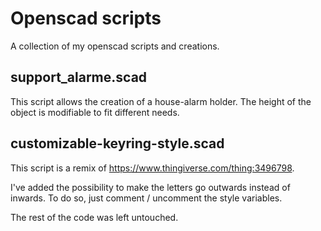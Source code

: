 # Openscad scripts

A collection of my openscad scripts and creations.

## support_alarme.scad

This script allows the creation of a house-alarm holder. The height of the object is modifiable to fit different needs.

## customizable-keyring-style.scad

This script is a remix of https://www.thingiverse.com/thing:3496798.

I've added the possibility to make the letters go outwards instead of inwards. To do so, just comment / uncomment the style variables.

The rest of the code was left untouched.
